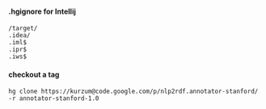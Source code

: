#### .hgignore for Intellij ####

```
/target/
.idea/
.iml$
.ipr$
.iws$
```


#### checkout a tag ####
```
hg clone https://kurzum@code.google.com/p/nlp2rdf.annotator-stanford/ -r annotator-stanford-1.0
```